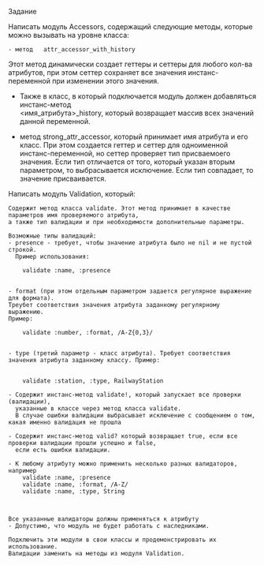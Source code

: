 Задание

Написать модуль Acсessors, содержащий следующие методы, которые можно вызывать на уровне класса:

	- метод   attr_accessor_with_history
 
Этот метод динамически создает геттеры и сеттеры для любого кол-ва атрибутов, 
при этом сеттер сохраняет все значения инстанс-переменной при изменении этого значения.  
- Также в класс, в который подключается модуль должен добавляться инстанс-метод  
   <имя_атрибута>_history, который возвращает массив всех значений данной переменной.

 - метод  strong_attr_accessor, который принимает имя атрибута и его класс.
 При этом создается геттер и сеттер для одноименной инстанс-переменной, но сеттер проверяет тип присваемоего значения.
 Если тип отличается от того, который указан вторым параметром, то выбрасывается исключение. 
 Если тип совпадает, то значение присваивается.

Написать модуль Validation, который:

	Содержит метод класса validate. Этот метод принимает в качестве параметров имя проверяемого атрибута, 
	а также тип валидации и при необходимости дополнительные параметры.
	
	Возможные типы валидаций:
   	- presence - требует, чтобы значение атрибута было не nil и не пустой строкой. 
   	  Пример использования:  
  
		validate :name, :presence
 
 
 	- format (при этом отдельным параметром задается регулярное выражение для формата). 
 	Треубет соответствия значения атрибута заданному регулярному выражению. 
 	Пример: 
 	 
		validate :number, :format, /A-Z{0,3}/
 

 	- type (третий параметр - класс атрибута). Требует соответствия значения атрибута заданному классу. Пример:  
 
 
		validate :station, :type, RailwayStation		

 	- Содержит инстанс-метод validate!, который запускает все проверки (валидации), 
 	  указанные в классе через метод класса validate. 
 	  В случае ошибки валидации выбрасывает исключение с сообщением о том, какая именно валидация не прошла
 	    
	- Содержит инстанс-метод valid? который возвращает true, если все проверки валидации прошли успешно и false, 
	  если есть ошибки валидации.	  
	  
	- К любому атрибуту можно применить несколько разных валидаторов, например
		validate :name, :presence
		validate :name, :format, /A-Z/
		validate :name, :type, String
	
	
		
 	Все указанные валидаторы должны применяться к атрибуту	
	- Допустимо, что модуль не будет работать с наследниками.	
	
   	Подключить эти модули в свои классы и продемонстрировать их использование. 
   	Валидации заменить на методы из модуля Validation.